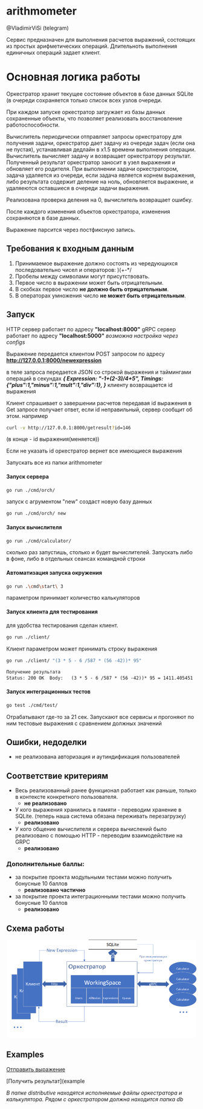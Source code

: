 # arithmometer
@VladimirViSi (telegram)

Сервис предназначен для выполнения расчетов выражений, состоящих из простых арифметических операций.
Длительноть выполнения единичных операций задает клиент.

# Основная логика работы
Оркестратор хранит текущее состояние объектов в базе данных SQLite (в очереди сохраняется 
только список всех узлов очереди.

При каждом запуске оркестратор загружает из базы данных сохраненные объекты, что позволяет 
реализовать восстановление работоспособности.


Вычислитель периодически отправляет запросы оркестратору для получения задачи, оркестратор
дает задачу из очереди задач (если она не пустая), устанавливая дедлайн в х1.5 времени выполнения
операции. Вычислитель вычисляет задачу и возвращает оркестратору результат.
Полученный результат оркестратор заносит в узел выражения и обновляет его родителя.
При выполнении задачи оркестратором, задача удаляется из очереди, если задача является корнем выражения,
либо результата содержит деление на ноль, обновляется выражение, и удаляеются оставшиеся в очереди 
задачи выражения.

Реализована проверка деления на 0, вычислитель возвращает ошибку.

После каждого изменения объектов оркестратора, изменения сохраняются в базе данных.

Выражение парсится через постфиксную запись.



## Требования к входным данным
1. Принимаемое выражение должно состоять из чередующихся последовательно чисел и операторов: )(+-*/
2. Пробелы между символами могут присутствовать.
3. Первое число в выражении может быть отрицательным. 
4. В скобках первое число __не должно быть отрицательным__.
5. В операторах умножения число __не может быть отрицательным__.


## Запуск
HTTP сервер работает по адресу __"localhost:8000"__
gRPC сервер работает по адресу __"localhost:5000"__
_возможна настройка через configs_

Выражение передается клиентом POST запросом по адресу
__http://127.0.0.1:8000/newexpression__

в теле запроса передается JSON со строкой выражения и таймингами операций в секундах
___{
Expression:     "-1+(2-3)/4+5",
Timings:        {"plus":1,"minus":1,"mult":1,"div":1},
}___
клиенту возвращается id выражения

Клиент спрашивает о завершении расчетов передавая id выражения в Get запросе
получает ответ, если id неправильный, сервер сообщит об этом. 
например 
```bash
curl -v http://127.0.0.1:8000/getresult?id=146
```
(в конце - id выражения(меняется))

Если не указать id оркестратор вернет все имеющиеся выражения


Запускать все из папки arithmometer

#### Запуск сервера
```bash
go run ./cmd/orch/
```
запуск с агрументом "new" создаст новую базу данных
```bash
go run ./cmd/orch/ new
```


#### Запуск вычислителя

```bash
go run ./cmd/calculator/
```

сколько раз запустишь, столько и будет вычислителей. Запускать либо в фоне, либо
в отдельных сеансах командной строки

#### Автоматизация запуска окружения
```bash
go run .\cmd\start\ 3
```
параметром принимает количество калькуляторов


#### Запуск клиента для тестирования
для удобства тестирования сделан клиент.

```bash
go run ./client/
```
 Клиент параметром может принимать строку выражения
```bash
go run ./client/ "(3 * 5 - 6 /587 * (56 -42))* 95"
```
```text
Получение результата
Status: 200 OK  Body:   (3 * 5 - 6 /587 * (56 -42))* 95 = 1411.405451

```
#### Запуск интеграционных тестов
```bash
go test ./cmd/test/
```
Отрабатывают где-то за 21 сек. Запускают все сервисы и прогоняют по ним тестовые выражения с сравнением должных значений

## Ошибки, недоделки
* не реализована авторизация и аутиндификация пользователей

## Соответствие критериям
* Весь реализованный ранее функционал работает как раньше, только в контексте конкретного пользователя.
  - __не реализовано__
* У кого выражения хранились в памяти - переводим хранение в SQLite. (теперь наша система обязана переживать перезагрузку)
  - __реализовано__
* У кого общение вычислителя и сервера вычислений было реализовано с помощью HTTP - переводим взаимодействие на GRPC
  - __реализовано__

### Дополнительные баллы:
- за покрытие проекта модульными тестами можно получить бонусные 10 баллов 
  - __реализовано частично__
- за покрытие проекта интеграционными тестами можно получить бонусные 10 баллов 
  - __реализовано__


## Схема работы
![Схема взаимодействия модулей](img/Schema.png)

## Examples

[Отправить выражение](examples/post.http)

[Получить результат](example

_В папке distributive находятся исполняемые файлы оркестратора и калькулятора. Рядом с оркестратором должна находится папка db_